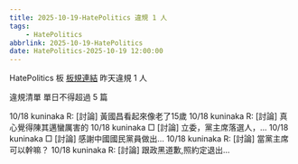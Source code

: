 ```yaml
---
title: 2025-10-19-HatePolitics 違規 1 人
tags:
    - HatePolitics
abbrlink: 2025-10-19-HatePolitics
date: HatePolitics-2025-10-19 12:00:00
---
```

HatePolitics 板 [板規連結](https://www.ptt.cc/bbs/HatePolitics/M.1617115262.A.D60.html)
昨天違規 1 人
<!-- more -->

違規清單
單日不得超過 5 篇

10/18 kuninaka R: [討論] 黃國昌看起來像老了15歲
10/18 kuninaka R: [討論] 真心覺得陳其邁蠻厲害的
10/18 kuninaka □ [討論] 立委，黨主席落選人，…
10/18 kuninaka □ [討論] 感謝中國國民黨員做出…
10/18 kuninaka R: [討論] 當黨主席可以幹嘛？
10/18 kuninaka R: [討論] 跟政黑道歉,照約定退出…